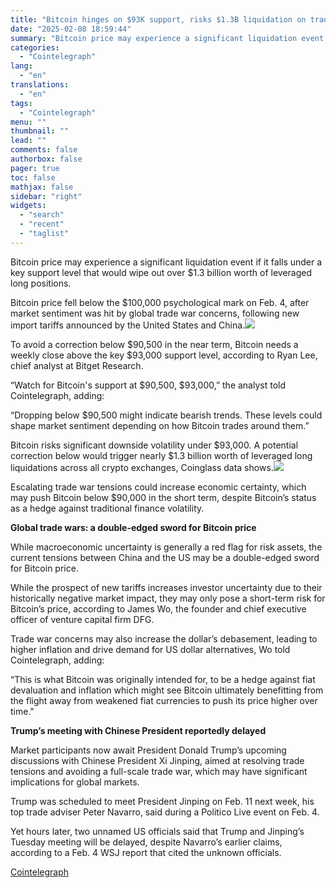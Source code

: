 ```yaml
---
title: "Bitcoin hinges on $93K support, risks $1.3B liquidation on trade war concerns"
date: "2025-02-08 18:59:44"
summary: "Bitcoin price may experience a significant liquidation event if it falls under a key support level that would wipe out over $1.3 billion worth of leveraged long positions.Bitcoin price fell below the $100,000 psychological mark on Feb. 4, after market sentiment was hit by global trade war concerns, following new..."
categories:
  - "Cointelegraph"
lang:
  - "en"
translations:
  - "en"
tags:
  - "Cointelegraph"
menu: ""
thumbnail: ""
lead: ""
comments: false
authorbox: false
pager: true
toc: false
mathjax: false
sidebar: "right"
widgets:
  - "search"
  - "recent"
  - "taglist"
---
```


Bitcoin price may experience a significant liquidation event if it falls under a key support level that would wipe out over $1.3 billion worth of leveraged long positions.

Bitcoin price fell below the $100,000 psychological mark on Feb. 4, after market sentiment was hit by global trade war concerns, following new import tariffs announced by the United States and China.![](https://s3.tradingview.com/news/image/cointelegraph:d86649e15094b-7741e5fa654e290a86448021dee1edde-resized.jpeg)

To avoid a correction below $90,500 in the near term, Bitcoin needs a weekly close above the key $93,000 support level, according to Ryan Lee, chief analyst at Bitget Research.

“Watch for Bitcoin's support at $90,500, $93,000,” the analyst told Cointelegraph, adding:

“Dropping below $90,500 might indicate bearish trends. These levels could shape market sentiment depending on how Bitcoin trades around them.”

Bitcoin risks significant downside volatility under $93,000. A potential correction below would trigger nearly $1.3 billion worth of leveraged long liquidations across all crypto exchanges, Coinglass data shows.![](https://s3.tradingview.com/news/image/cointelegraph:d86649e15094b-f5704d0688151804c87cf5be167791aa-resized.jpeg)

Escalating trade war tensions could increase economic certainty, which may push Bitcoin below $90,000 in the short term, despite Bitcoin’s status as a hedge against traditional finance volatility.

**Global trade wars: a double-edged sword for Bitcoin price**

While macroeconomic uncertainty is generally a red flag for risk assets, the current tensions between China and the US may be a double-edged sword for Bitcoin price.

While the prospect of new tariffs increases investor uncertainty due to their historically negative market impact, they may only pose a short-term risk for Bitcoin’s price, according to James Wo, the founder and chief executive officer of venture capital firm DFG.

Trade war concerns may also increase the dollar’s debasement, leading to higher inflation and drive demand for US dollar alternatives, Wo told Cointelegraph, adding:

“This is what Bitcoin was originally intended for, to be a hedge against fiat devaluation and inflation which might see Bitcoin ultimately benefitting from the flight away from weakened fiat currencies to push its price higher over time."

**Trump’s meeting with Chinese President reportedly delayed**

Market participants now await President Donald Trump’s upcoming discussions with Chinese President Xi Jinping, aimed at resolving trade tensions and avoiding a full-scale trade war, which may have significant implications for global markets.

Trump was scheduled to meet President Jinping on Feb. 11 next week, his top trade adviser Peter Navarro, said during a Politico Live event on Feb. 4.

Yet hours later, two unnamed US officials said that Trump and Jinping’s Tuesday meeting will be delayed, despite Navarro’s earlier claims, according to a Feb. 4 WSJ report that cited the unknown officials.

[Cointelegraph](https://www.tradingview.com/news/cointelegraph:d86649e15094b:0-bitcoin-hinges-on-93k-support-risks-1-3b-liquidation-on-trade-war-concerns/)
